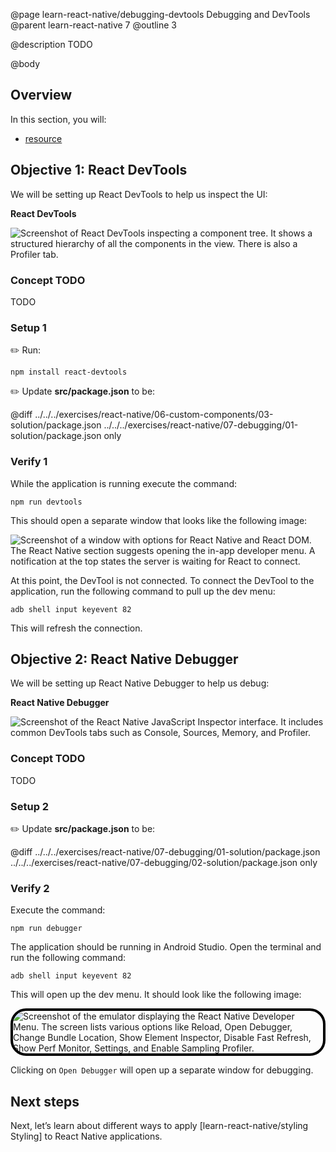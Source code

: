 @page learn-react-native/debugging-devtools Debugging and DevTools
@parent learn-react-native 7
@outline 3

@description TODO

@body

## Overview

In this section, you will:

- [resource](https://reactnative.dev/docs/debugging)

## Objective 1: React DevTools

We will be setting up React DevTools to help us inspect the UI:

**React DevTools**

<img alt="Screenshot of React DevTools inspecting a component tree. It shows a structured hierarchy of all the components in the view. There is also a Profiler tab." src="../../static/img/react-native/07-debugging-devtools/dev-tool-connected.png" style="max-width: 100%;"/>

### Concept TODO
TODO

### Setup 1

✏️ Run:

```shell
npm install react-devtools
```

✏️ Update **src/package.json** to be:

@diff ../../../exercises/react-native/06-custom-components/03-solution/package.json ../../../exercises/react-native/07-debugging/01-solution/package.json only

### Verify 1

While the application is running execute the command:

```shell
npm run devtools
```

This should open a separate window that looks like the following image:

<img alt="Screenshot of a window with options for React Native and React DOM. The React Native section suggests opening the in-app developer menu. A notification at the top states the server is waiting for React to connect." src="../../static/img/react-native/07-debugging-devtools/dev-tool-not-connected.png" style="max-width: 100%;"/>

At this point, the DevTool is not connected. To connect the DevTool to the application, run the following command to pull up the dev menu:

```shell
adb shell input keyevent 82
```

This will refresh the connection. 

## Objective 2: React Native Debugger

We will be setting up React Native Debugger to help us debug:

**React Native Debugger**

<img alt="Screenshot of the React Native JavaScript Inspector interface. It includes common DevTools tabs such as Console, Sources, Memory, and Profiler." src="../../static/img/react-native/07-debugging-devtools/react-native-debugger.png" style="max-width: 100%;"/>

### Concept TODO
TODO

### Setup 2

✏️ Update **src/package.json** to be:

@diff ../../../exercises/react-native/07-debugging/01-solution/package.json ../../../exercises/react-native/07-debugging/02-solution/package.json only

### Verify 2

Execute the command:

```shell
npm run debugger
```

The application should be running in Android Studio. Open the terminal and run the following command:

```shell
adb shell input keyevent 82
```

This will open up the dev menu. It should look like the following image:

<img alt="Screenshot of the emulator displaying the React Native Developer Menu. The screen lists various options like Reload, Open Debugger, Change Bundle Location, Show Element Inspector, Disable Fast Refresh, Show Perf Monitor, Settings, and Enable Sampling Profiler." src="../../static/img/react-native/07-debugging-devtools/in-app-dev-menu.png" style="max-height: 750px; border: 4px solid black; border-radius: 25px;"/>

Clicking on `Open Debugger` will open up a separate window for debugging.

## Next steps

Next, let’s learn about different ways to apply [learn-react-native/styling Styling] to React Native applications.